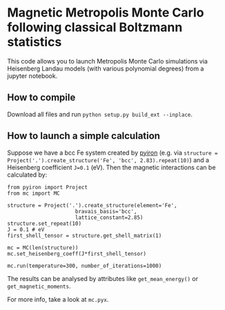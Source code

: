# Magnetic Metropolis Monte Carlo following classical Boltzmann statistics

This code allows you to launch Metropolis Monte Carlo simulations via Heisenberg Landau models (with various polynomial degrees) from a jupyter notebook.

## How to compile

Download all files and run `python setup.py build_ext --inplace`.

## How to launch a simple calculation

Suppose we have a bcc Fe system created by [pyiron](http://github.com/pyiron/pyiron) (e.g. via `structure = Project('.').create_structure('Fe', 'bcc', 2.83).repeat(10)`) and a Heisenberg coefficient `J=0.1` (eV). Then the magnetic interactions can be calculated by:

```
from pyiron import Project
from mc import MC

structure = Project('.').create_structure(element='Fe',
					  bravais_basis='bcc',
					  lattice_constant=2.85)
structure.set_repeat(10)
J = 0.1 # eV
first_shell_tensor = structure.get_shell_matrix(1)

mc = MC(len(structure))
mc.set_heisenberg_coeff(J*first_shell_tensor)

mc.run(temperature=300, number_of_iterations=1000)
```

The results can be analysed by attributes like `get_mean_energy()` or `get_magnetic_moments`.

For more info, take a look at `mc.pyx`.
